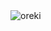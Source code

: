 <img src="[https://i.gifer.com/NdT0.gif](https://www.google.com/url?sa=i&url=https%3A%2F%2Fgifer.com%2Fen%2FNdT0&psig=AOvVaw37nfhqHbolJwhgGYYd8Q5g&ust=1678885354650000&source=images&cd=vfe&ved=0CA8QjRxqFwoTCPiOwrq92_0CFQAAAAAdAAAAABAE)" alt="oreki">

<!---
manikanta-manii/manikanta-manii is a ✨ special ✨ repository because its `README.md` (this file) appears on your GitHub profile.
You can click the Preview link to take a look at your changes.
--->
